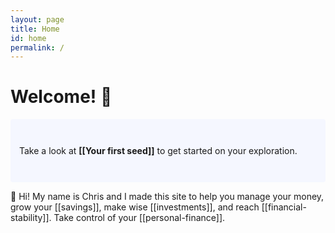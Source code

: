```yaml
---
layout: page
title: Home
id: home
permalink: /
---
```


# Welcome! 🌱

<p style="padding: 3em 1em; background: #f5f7ff; border-radius: 4px;">
  Take a look at <span style="font-weight: bold">[[Your first seed]]</span> to get started on your exploration.
</p>

👋 Hi! My name is Chris and I made this site to help you manage your money, grow your [[savings]], make wise [[investments]], and reach [[financial-stability]]. Take control of your [[personal-finance]].

<style>
  .wrapper {
    max-width: 46em;
  }
</style>
